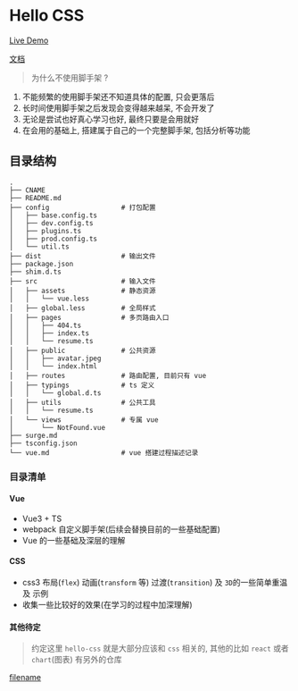 # Hello CSS

[Live Demo](https://hello-css.surge.sh/)

[文档](https://niexiaofei1988.github.io/hello-css/#/)

> 为什么不使用脚手架 ?

1. 不能频繁的使用脚手架还不知道具体的配置, 只会更落后
2. 长时间使用脚手架之后发现会变得越来越呆, 不会开发了
3. 无论是尝试也好真心学习也好, 最终只要是会用就好
4. 在会用的基础上, 搭建属于自己的一个完整脚手架, 包括分析等功能

## 目录结构

```
.
├── CNAME
├── README.md
├── config                  # 打包配置
│   ├── base.config.ts
│   ├── dev.config.ts
│   ├── plugins.ts
│   ├── prod.config.ts
│   └── util.ts
├── dist                    # 输出文件
├── package.json
├── shim.d.ts
├── src                     # 输入文件
│   ├── assets              # 静态资源
│   │   └── vue.less
│   ├── global.less         # 全局样式
│   ├── pages               # 多页路由入口
│   │   ├── 404.ts
│   │   ├── index.ts
│   │   └── resume.ts
│   ├── public              # 公共资源
│   │   ├── avatar.jpeg
│   │   └── index.html
│   ├── routes              # 路由配置, 目前只有 vue
│   ├── typings             # ts 定义
│   │   └── global.d.ts
│   ├── utils               # 公共工具
│   │   └── resume.ts
│   └── views               # 专属 vue
│       └── NotFound.vue
├── surge.md
├── tsconfig.json
└── vue.md                  # vue 搭建过程描述记录
```

### 目录清单

#### Vue

- Vue3 + TS
- webpack 自定义脚手架(后续会替换目前的一些基础配置)
- Vue 的一些基础及深层的理解

#### CSS

- css3 布局(`flex`) 动画(`transform` 等) 过渡(`transition`) 及 `3D`的一些简单重温 及 示例
- 收集一些比较好的效果(在学习的过程中加深理解)

#### 其他待定

> 约定这里 `hello-css` 就是大部分应该和 `css` 相关的, 其他的比如 `react` 或者 `chart`(图表) 有另外的仓库


[filename](./test.less ':include :type=code')
